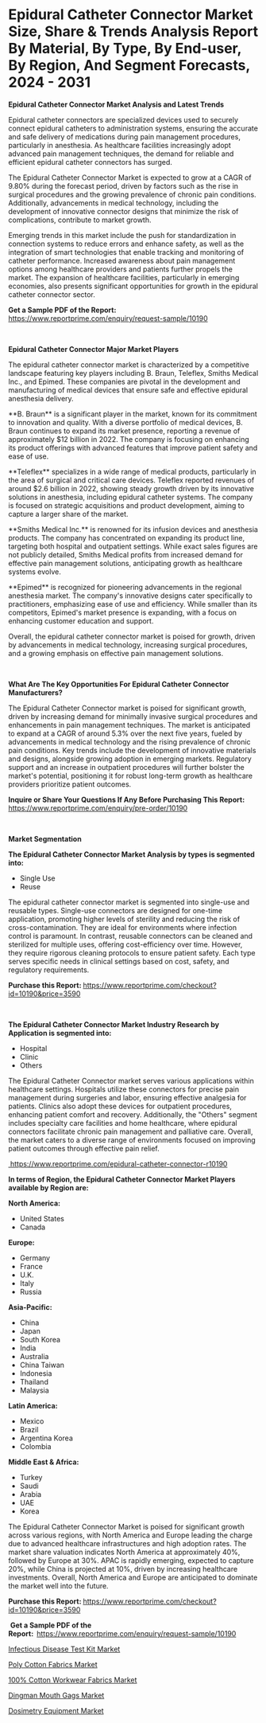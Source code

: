 <p><h1>Epidural Catheter Connector Market Size, Share & Trends Analysis Report By Material, By Type, By End-user, By Region, And Segment Forecasts, 2024 - 2031</h1></p><p><strong>Epidural Catheter Connector Market Analysis and Latest Trends</strong></p>
<p><p>Epidural catheter connectors are specialized devices used to securely connect epidural catheters to administration systems, ensuring the accurate and safe delivery of medications during pain management procedures, particularly in anesthesia. As healthcare facilities increasingly adopt advanced pain management techniques, the demand for reliable and efficient epidural catheter connectors has surged.</p><p>The Epidural Catheter Connector Market is expected to grow at a CAGR of 9.80% during the forecast period, driven by factors such as the rise in surgical procedures and the growing prevalence of chronic pain conditions. Additionally, advancements in medical technology, including the development of innovative connector designs that minimize the risk of complications, contribute to market growth. </p><p>Emerging trends in this market include the push for standardization in connection systems to reduce errors and enhance safety, as well as the integration of smart technologies that enable tracking and monitoring of catheter performance. Increased awareness about pain management options among healthcare providers and patients further propels the market. The expansion of healthcare facilities, particularly in emerging economies, also presents significant opportunities for growth in the epidural catheter connector sector.</p></p>
<p><strong>Get a Sample PDF of the Report:&nbsp;</strong> <a href="https://www.reportprime.com/enquiry/request-sample/10190">https://www.reportprime.com/enquiry/request-sample/10190</a></p>
<p>&nbsp;</p>
<p><strong>Epidural Catheter Connector Major Market Players</strong></p>
<p><p>The epidural catheter connector market is characterized by a competitive landscape featuring key players including B. Braun, Teleflex, Smiths Medical Inc., and Epimed. These companies are pivotal in the development and manufacturing of medical devices that ensure safe and effective epidural anesthesia delivery.</p><p>**B. Braun** is a significant player in the market, known for its commitment to innovation and quality. With a diverse portfolio of medical devices, B. Braun continues to expand its market presence, reporting a revenue of approximately $12 billion in 2022. The company is focusing on enhancing its product offerings with advanced features that improve patient safety and ease of use.</p><p>**Teleflex** specializes in a wide range of medical products, particularly in the area of surgical and critical care devices. Teleflex reported revenues of around $2.6 billion in 2022, showing steady growth driven by its innovative solutions in anesthesia, including epidural catheter systems. The company is focused on strategic acquisitions and product development, aiming to capture a larger share of the market.</p><p>**Smiths Medical Inc.** is renowned for its infusion devices and anesthesia products. The company has concentrated on expanding its product line, targeting both hospital and outpatient settings. While exact sales figures are not publicly detailed, Smiths Medical profits from increased demand for effective pain management solutions, anticipating growth as healthcare systems evolve.</p><p>**Epimed** is recognized for pioneering advancements in the regional anesthesia market. The company's innovative designs cater specifically to practitioners, emphasizing ease of use and efficiency. While smaller than its competitors, Epimed's market presence is expanding, with a focus on enhancing customer education and support.</p><p>Overall, the epidural catheter connector market is poised for growth, driven by advancements in medical technology, increasing surgical procedures, and a growing emphasis on effective pain management solutions.</p></p>
<p>&nbsp;</p>
<p><strong>What Are The Key Opportunities For Epidural Catheter Connector Manufacturers?</strong></p>
<p><p>The Epidural Catheter Connector market is poised for significant growth, driven by increasing demand for minimally invasive surgical procedures and enhancements in pain management techniques. The market is anticipated to expand at a CAGR of around 5.3% over the next five years, fueled by advancements in medical technology and the rising prevalence of chronic pain conditions. Key trends include the development of innovative materials and designs, alongside growing adoption in emerging markets. Regulatory support and an increase in outpatient procedures will further bolster the market's potential, positioning it for robust long-term growth as healthcare providers prioritize patient outcomes.</p></p>
<p><strong>Inquire or Share Your Questions If Any Before Purchasing This Report:</strong> <a href="https://www.reportprime.com/enquiry/pre-order/10190">https://www.reportprime.com/enquiry/pre-order/10190</a></p>
<p>&nbsp;</p>
<p><strong>Market Segmentation</strong></p>
<p><strong>The Epidural Catheter Connector Market Analysis by types is segmented into:</strong></p>
<p><ul><li>Single Use</li><li>Reuse</li></ul></p>
<p><p>The epidural catheter connector market is segmented into single-use and reusable types. Single-use connectors are designed for one-time application, promoting higher levels of sterility and reducing the risk of cross-contamination. They are ideal for environments where infection control is paramount. In contrast, reusable connectors can be cleaned and sterilized for multiple uses, offering cost-efficiency over time. However, they require rigorous cleaning protocols to ensure patient safety. Each type serves specific needs in clinical settings based on cost, safety, and regulatory requirements.</p></p>
<p><strong>Purchase this Report:&nbsp;</strong><a href="https://www.reportprime.com/checkout?id=10190&price=3590">https://www.reportprime.com/checkout?id=10190&price=3590</a></p>
<p>&nbsp;</p>
<p><strong>The Epidural Catheter Connector Market Industry Research by Application is segmented into:</strong></p>
<p><ul><li>Hospital</li><li>Clinic</li><li>Others</li></ul></p>
<p><p>The Epidural Catheter Connector market serves various applications within healthcare settings. Hospitals utilize these connectors for precise pain management during surgeries and labor, ensuring effective analgesia for patients. Clinics also adopt these devices for outpatient procedures, enhancing patient comfort and recovery. Additionally, the "Others" segment includes specialty care facilities and home healthcare, where epidural connectors facilitate chronic pain management and palliative care. Overall, the market caters to a diverse range of environments focused on improving patient outcomes through effective pain relief.</p></p>
<p><a href="https://www.reportprime.com/epidural-catheter-connector-r10190">&nbsp;https://www.reportprime.com/epidural-catheter-connector-r10190</a></p>
<p><strong>In terms of Region, the Epidural Catheter Connector Market Players available by Region are:</strong></p>
<p>
    <p> <strong> North America: </strong>
        <ul>
            <li>United States</li>
            <li>Canada</li>
        </ul>
        </p> 
    <p> <strong> Europe: </strong>
        <ul>
            <li>Germany</li>
            <li>France</li>
            <li>U.K.</li>
            <li>Italy</li>
            <li>Russia</li>
        </ul>
        </p> 
    <p> <strong> Asia-Pacific: </strong>
        <ul>
            <li>China</li>
            <li>Japan</li>
            <li>South Korea</li>
            <li>India</li>
            <li>Australia</li>
            <li>China Taiwan</li>
            <li>Indonesia</li>
            <li>Thailand</li>
            <li>Malaysia</li>
        </ul>
        </p> 
    <p> <strong> Latin America: </strong>
        <ul>
            <li>Mexico</li>
            <li>Brazil</li>
            <li>Argentina Korea</li>
            <li>Colombia</li>
        </ul>
        </p> 
    <p> <strong> Middle East & Africa: </strong>
        <ul>
            <li>Turkey</li>
            <li>Saudi</li>
            <li>Arabia</li>
            <li>UAE</li>
            <li>Korea</li>
        </ul>
    </p>
    </p>
<p><p>The Epidural Catheter Connector Market is poised for significant growth across various regions, with North America and Europe leading the charge due to advanced healthcare infrastructures and high adoption rates. The market share valuation indicates North America at approximately 40%, followed by Europe at 30%. APAC is rapidly emerging, expected to capture 20%, while China is projected at 10%, driven by increasing healthcare investments. Overall, North America and Europe are anticipated to dominate the market well into the future.</p></p>
<p><strong>Purchase this Report: </strong><a href="https://www.reportprime.com/checkout?id=10190&price=3590">https://www.reportprime.com/checkout?id=10190&price=3590</a></p>
<p>&nbsp;<strong>Get a Sample PDF of the Report:&nbsp;&nbsp;</strong><a href="https://www.reportprime.com/enquiry/request-sample/10190">https://www.reportprime.com/enquiry/request-sample/10190</a></p>
<p><strong></strong></p>
<p><p><a href="https://issuu.com/reportprime-2/docs/infectious-disease-test-kit-market-_b81f6c8fca7039">Infectious Disease Test Kit Market</a></p><p><a href="https://medium.com/@richard_ellings/the-poly-cotton-fabrics-market-research-report-provides-an-in-depth-and-up-to-date-analysis-of-9074b3c5dd5a">Poly Cotton Fabrics Market</a></p><p><a href="https://medium.com/@richard_ellings/the-100-cotton-workwear-fabrics-market-has-witnessed-significant-growth-in-recent-years-and-474d2aa328f2">100% Cotton Workwear Fabrics Market</a></p><p><a href="https://github.com/nathandecarvalho/Market-Research-Report-List-5/blob/main/dingman-mouth-gags-market.md">Dingman Mouth Gags Market</a></p><p><a href="https://www.linkedin.com/pulse/comprehensive-look-product-type-tldoslrplactive-application-medicalscientific-lmklf?trackingId=m5mo8H5lR6ixG1yikcK8vQ%3D%3D">Dosimetry Equipment Market</a></p></p>